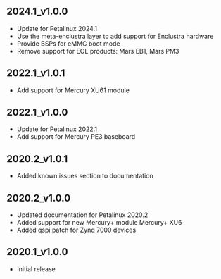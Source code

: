 ## 2024.1_v1.0.0
* Update for Petalinux 2024.1
* Use the meta-enclustra layer to add support for Enclustra hardware
* Provide BSPs for eMMC boot mode
* Remove support for EOL products: Mars EB1, Mars PM3

## 2022.1_v1.0.1
* Add support for Mercury XU61 module

## 2022.1_v1.0.0
* Update for Petalinux 2022.1
* Add support for Mercury PE3 baseboard

## 2020.2_v1.0.1
* Added known issues section to documentation

## 2020.2_v1.0.0
* Updated documentation for Petalinux 2020.2
* Added support for new Mercury+ module Mercury+ XU6
* Added qspi patch for Zynq 7000 devices

## 2020.1_v1.0.0
* Initial release
